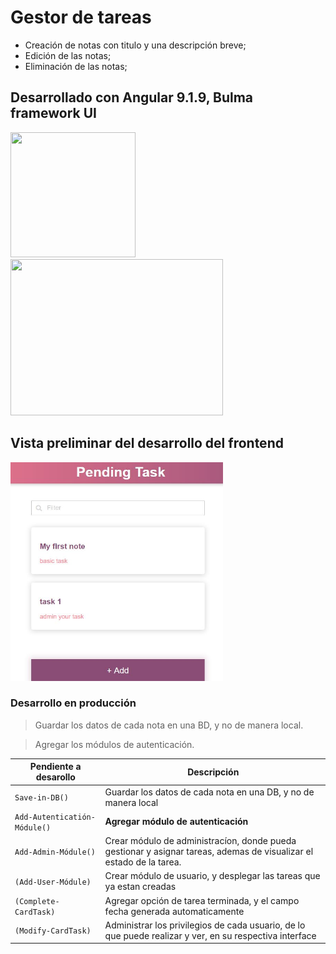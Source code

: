 # Gestor de tareas 

- Creación de notas con titulo y una descripción breve;
- Edición de las notas;
- Eliminación de las notas;

## Desarrollado con Angular 9.1.9,  Bulma framework UI

<img src="https://angular.io/assets/images/logos/angular/angular.svg" width="200" height="200" /><img src="https://bulma.io/images/bulma-banner.png" width="340" height="250" />



## Vista preliminar del desarrollo del frontend
<img src="https://raw.githubusercontent.com/CarlosJCdev/Adminstration-by-taks/master/src/assets/Captura.JPG" width="340" height="350" />



### Desarrollo en producción

> Guardar los datos de cada nota en una BD, y no de manera local.
                    
> Agregar los módulos de autenticación.
>

| Pendiente a desarollo | Descripción          |
| ------------- | ------------------------------ |
| `Save-in-DB()`      | Guardar los datos de cada nota en una DB, y no de manera local      |
| `Add-Autenticatión-Módule()`   | **Agregar módulo de autenticación**     |
| `Add-Admin-Módule()`  | Crear módulo de administracíon, donde pueda gestionar y asignar tareas, ademas de visualizar el estado de la tarea.  |
|   `(Add-User-Módule)`     |  Crear módulo de usuario, y desplegar las tareas que ya estan creadas |
|   `(Complete-CardTask)`     |  Agregar opción de tarea terminada, y el campo fecha generada automaticamente |
|   `(Modify-CardTask)`     |  Administrar los privilegios de cada usuario, de lo que puede realizar y ver, en su respectiva interface  |
